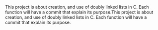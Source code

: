 This project is about creation, and use of doubly linked lists in C. Each function will have a commit that explain its purpose.This project is about creation, and use of doubly linked lists in C. Each function will have a commit that explain its purpose.
